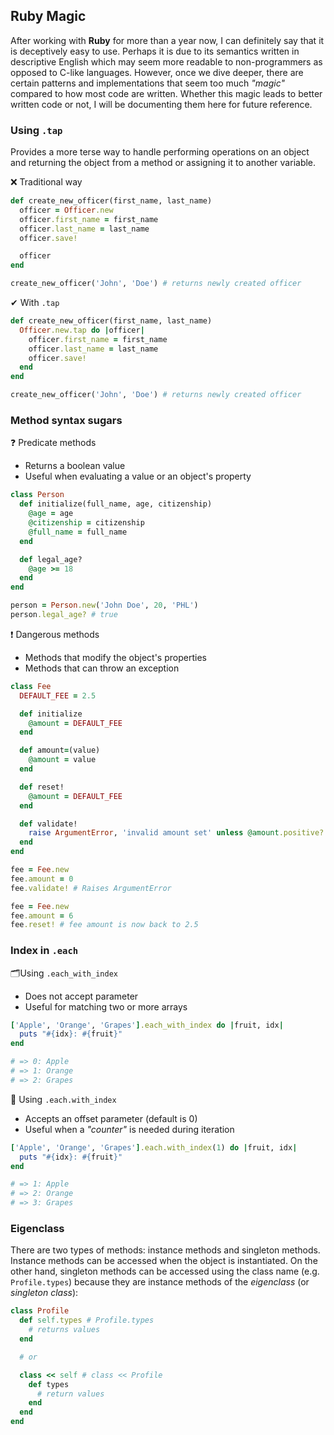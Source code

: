 ## Ruby Magic
After working with **Ruby** for more than a year now, I can definitely say that it is deceptively easy to use. Perhaps it is due to its semantics written in descriptive English which may seem more readable to non-programmers as opposed to C-like languages. However, once we dive deeper, there are certain patterns and implementations that seem too much _"magic"_ compared to how most code are written. Whether this magic leads to better written code or not, I will be documenting them here for future reference.

### Using `.tap`

Provides a more terse way to handle performing operations on an object and
returning the object from a method or assigning it to another variable.

❌ Traditional way

```rb
def create_new_officer(first_name, last_name)
  officer = Officer.new
  officer.first_name = first_name
  officer.last_name = last_name
  officer.save!

  officer
end

create_new_officer('John', 'Doe') # returns newly created officer
```

✔ With `.tap`

```rb
def create_new_officer(first_name, last_name)
  Officer.new.tap do |officer|
    officer.first_name = first_name
    officer.last_name = last_name
    officer.save!
  end
end

create_new_officer('John', 'Doe') # returns newly created officer
```

### Method syntax sugars

❓ Predicate methods
- Returns a boolean value
- Useful when evaluating a value or an object's property

```rb
class Person
  def initialize(full_name, age, citizenship)
    @age = age
    @citizenship = citizenship
    @full_name = full_name
  end

  def legal_age?
    @age >= 18
  end
end

person = Person.new('John Doe', 20, 'PHL')
person.legal_age? # true
```

❗ Dangerous methods
- Methods that modify the object's properties
- Methods that can throw an exception

```rb
class Fee
  DEFAULT_FEE = 2.5

  def initialize
    @amount = DEFAULT_FEE
  end

  def amount=(value)
    @amount = value
  end

  def reset!
    @amount = DEFAULT_FEE
  end

  def validate!
    raise ArgumentError, 'invalid amount set' unless @amount.positive?
  end
end

fee = Fee.new
fee.amount = 0
fee.validate! # Raises ArgumentError

fee = Fee.new
fee.amount = 6
fee.reset! # fee amount is now back to 2.5
```

### Index in `.each`

🗂Using `.each_with_index`
- Does not accept parameter
- Useful for matching two or more arrays

```rb
['Apple', 'Orange', 'Grapes'].each_with_index do |fruit, idx|
  puts "#{idx}: #{fruit}"
end

# => 0: Apple
# => 1: Orange
# => 2: Grapes
```

📇 Using `.each.with_index`
- Accepts an offset parameter (default is 0)
- Useful when a _"counter"_ is needed during iteration

```rb
['Apple', 'Orange', 'Grapes'].each.with_index(1) do |fruit, idx|
  puts "#{idx}: #{fruit}"
end

# => 1: Apple
# => 2: Orange
# => 3: Grapes
```

### Eigenclass
There are two types of methods: instance methods and singleton methods. Instance methods can be accessed when the object is instantiated. On the other hand, singleton methods can be accessed using the class name (e.g. `Profile.types`) because they are instance methods of the _eigenclass_ (or _singleton class_):

```rb
class Profile
  def self.types # Profile.types
    # returns values
  end

  # or

  class << self # class << Profile
    def types
      # return values
    end
  end
end
```
